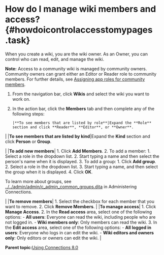 # How do I manage wiki members and access? {#howdoicontrolaccesstomypages .task}

When you create a wiki, you are the wiki owner. As an Owner, you can control who can read, edit, and manage the wiki.

**Note:** Access to a community wiki is managed by community owners. Community owners can grant either an Editor or Reader role to community members. For further details, see [Assigning app roles for community members](../communities/managing_roles_for_community_members.md).

1.  From the navigation bar, click **Wikis** and select the wiki you want to work on.

2.  In the action bar, click the **Members** tab and then complete any of the following steps:

        |**To see members that are listed by role**|Expand the **Role** section and click **Reader**, **Editor**, or **Owner**.

|
    |**To see members that are listed by kind**|Expand the **Kind** section and click **Person** or **Group**.

|
    |**To add new members**|    1.  Click **Add Members**.
    2.  To add a member:
        1.  Select a role in the dropdown list.
        2.  Start typing a name and then select the person's name when it is displayed.
    3.  To add a group:
        1.  Click **Add group**.
        2.  Select a role in the dropdown list.
        3.  Start typing a name, and then select the group when it is displayed.
    4.  Click **OK**.

To learn more about groups, see [../../admin/admin/c\_admin\_common\_groups.dita](../../admin/admin/c_admin_common_groups.dita) in Administering Connections.

|
    |**To remove members**|    1.  Select the checkbox for each member that you want to remove.
    2.  Click **Remove Members**.
|
    |**To manage access**|    1.  Click **Manage Access**.
    2.  In the **Read access** area, select one of the following options:
        -   **All users**: Everyone can read the wiki, including people who are not logged in.
        -   **Wiki members only**: Only members can read the wiki.
    3.  In the **Edit access** area, select one of the following options:
        -   **All logged in users**: Everyone who logs in can edit the wiki.
        -   **Wiki editors and owners only**: Only editors or owners can edit the wiki.
|


**Parent topic:**[Using Connections 8.0](../welcome/welcome_end_user.md)

